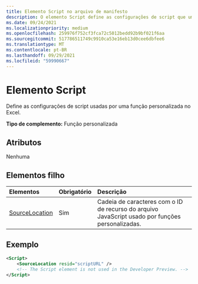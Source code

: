 ```yaml
---
title: Elemento Script no arquivo de manifesto
description: O elemento Script define as configurações de script que uma função personalizada usa no Excel.
ms.date: 09/24/2021
ms.localizationpriority: medium
ms.openlocfilehash: 259976f752cf3fca72c5012bedd92b9bf021f6aa
ms.sourcegitcommit: 517786511749c9910ca53e16eb13d0cee6dbfee6
ms.translationtype: MT
ms.contentlocale: pt-BR
ms.lasthandoff: 09/29/2021
ms.locfileid: "59990667"
---
```

# <a name="script-element"></a>Elemento Script

Define as configurações de script usadas por uma função personalizada no Excel.

**Tipo de complemento:** Função personalizada

## <a name="attributes"></a>Atributos

Nenhuma

## <a name="child-elements"></a>Elementos filho

|Elementos  |  Obrigatório  |  Descrição  |
|:-----|:-----|:-----|
|  [SourceLocation](customfunctionssourcelocation.md)  |  Sim  | Cadeia de caracteres com o ID de recurso do arquivo JavaScript usado por funções personalizadas.|

## <a name="example"></a>Exemplo

```xml
<Script>
    <SourceLocation resid="scriptURL" />
    <!-- The Script element is not used in the Developer Preview. -->
</Script>
```
